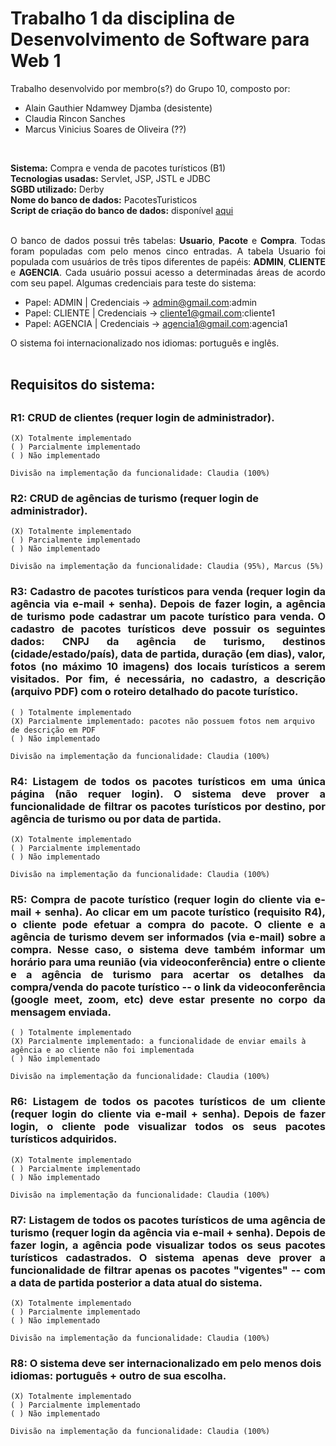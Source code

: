 <h1>Trabalho 1 da disciplina de Desenvolvimento de Software para Web 1</h1>

Trabalho desenvolvido por membro(s?) do Grupo 10, composto por:<br/>
- Alain Gauthier Ndamwey Djamba (desistente)
- Claudia Rincon Sanches
- Marcus Vinicius Soares de Oliveira (??)
<br/>

<b>Sistema:</b> Compra e venda de pacotes turísticos (B1)<br/>
<b>Tecnologias usadas:</b> Servlet, JSP, JSTL e JDBC<br/>
<b>SGBD utilizado:</b> Derby<br/>
<b>Nome do banco de dados:</b> PacotesTuristicos<br/>
<b>Script de criação do banco de dados:</b> disponível [aqui](https://github.com/AlainNgauthier/dsw1/blob/master/PacotesTuristicos/db/Derby/create.sql)<br/>
<br/>

<p align="justify">O banco de dados possui três tabelas: <b>Usuario</b>, <b>Pacote</b> e <b>Compra</b>. Todas foram populadas com pelo menos cinco entradas. A tabela Usuario foi populada com usuários de três tipos diferentes de papéis: <b>ADMIN</b>, <b>CLIENTE</b> e <b>AGENCIA</b>. Cada usuário possui acesso a determinadas áreas de acordo com seu papel. Algumas credenciais para teste do sistema:</p>

- Papel: ADMIN | Credenciais -> admin@gmail.com:admin
- Papel: CLIENTE | Credenciais -> cliente1@gmail.com:cliente1
- Papel: AGENCIA | Credenciais -> agencia1@gmail.com:agencia1

O sistema foi internacionalizado nos idiomas: português e inglês.
<br/><br/>

<h2>Requisitos do sistema:<h2/>

<h3>R1: CRUD de clientes (requer login de administrador).</h3> 
    
    (X) Totalmente implementado
    ( ) Parcialmente implementado
    ( ) Não implementado
    
    Divisão na implementação da funcionalidade: Claudia (100%)

<h3>R2: CRUD de agências de turismo (requer login de administrador).</h3> 
    
    (X) Totalmente implementado
    ( ) Parcialmente implementado
    ( ) Não implementado
    
    Divisão na implementação da funcionalidade: Claudia (95%), Marcus (5%)

<h3 align="justify">R3: Cadastro de pacotes turísticos para venda (requer login da agência via e-mail + senha). Depois de fazer login, a agência de turismo pode cadastrar um pacote turístico para venda. O cadastro de pacotes turísticos deve possuir os seguintes dados: CNPJ da agência de turismo, destinos (cidade/estado/país), data de partida, duração (em dias), valor, fotos (no máximo 10 imagens) dos locais turísticos a serem visitados. Por fim, é necessária, no cadastro, a descrição (arquivo PDF) com o roteiro detalhado do pacote turístico.</h3> 

    ( ) Totalmente implementado
    (X) Parcialmente implementado: pacotes não possuem fotos nem arquivo de descrição em PDF
    ( ) Não implementado
    
    Divisão na implementação da funcionalidade: Claudia (100%)

<h3  align="justify">R4: Listagem de todos os pacotes turísticos em uma única página (não requer login). O sistema deve prover a funcionalidade de filtrar os pacotes turísticos por destino, por agência de turismo ou por data de partida.</h3> 

    (X) Totalmente implementado
    ( ) Parcialmente implementado
    ( ) Não implementado
    
    Divisão na implementação da funcionalidade: Claudia (100%)

<h3  align="justify">R5: Compra de pacote turístico (requer login do cliente via e-mail + senha). Ao clicar em um pacote turístico (requisito R4), o cliente pode efetuar a compra do pacote. O cliente e a agência de turismo devem ser informados (via e-mail) sobre a compra. Nesse caso, o sistema deve também informar um horário para uma reunião (via videoconferência) entre o cliente e a agência de turismo para acertar os detalhes da compra/venda do pacote turístico -- o link da videoconferência (google meet, zoom, etc) deve estar presente no corpo da mensagem enviada.</h3> 

    ( ) Totalmente implementado
    (X) Parcialmente implementado: a funcionalidade de enviar emails à agência e ao cliente não foi implementada
    ( ) Não implementado
    
    Divisão na implementação da funcionalidade: Claudia (100%)

<h3  align="justify">R6: Listagem de todos os pacotes turísticos de um cliente (requer login do cliente via e-mail + senha). Depois de fazer login, o cliente pode visualizar todos os seus pacotes turísticos adquiridos.</h3>  

    (X) Totalmente implementado
    ( ) Parcialmente implementado
    ( ) Não implementado
    
    Divisão na implementação da funcionalidade: Claudia (100%)

<h3 align="justify">R7: Listagem de todos os pacotes turísticos de uma agência de turismo (requer login da agência via e-mail + senha). Depois de fazer login, a agência pode visualizar todos os seus pacotes turísticos cadastrados. O sistema apenas deve prover a funcionalidade de filtrar apenas os pacotes "vigentes" -- com a data de partida posterior a data atual do sistema.</h3>  

    (X) Totalmente implementado
    ( ) Parcialmente implementado
    ( ) Não implementado
    
    Divisão na implementação da funcionalidade: Claudia (100%)

<h3>R8: O sistema deve ser internacionalizado em pelo menos dois idiomas: português + outro de sua escolha.</h3> 

    (X) Totalmente implementado
    ( ) Parcialmente implementado
    ( ) Não implementado
    
    Divisão na implementação da funcionalidade: Claudia (100%)
